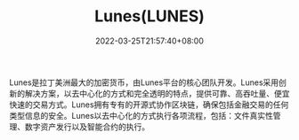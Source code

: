 ﻿---
weight: 
title: "Lunes(LUNES)"
description: "Lunes是拉丁美洲最大的加密货币，由Lunes平台的核心团队开发"
date: 2022-03-25T21:57:40+08:00
lastmod: 2022-03-25T16:45:40+08:00
draft: false
authors: ["Metabd"]
featuredImage: "luneslunes.webp"
link: ""
tags: ["数字代币","Lunes(LUNES)"]
categories: ["navigation"]
navigation: ["数字代币"]
lightgallery: true
toc: true
pinned: false
recommend: false
recommend1: false
---
Lunes是拉丁美洲最大的加密货币，由Lunes平台的核心团队开发。Lunes采用创新的解决方案，以去中心化的方式和完全透明的特点，提供可靠、高吞吐量、便宜快速的交易方式。Lunes拥有专有的开源式协作区块链，确保包括金融交易的任何类型信息的安全。Lunes以去中心化的方式执行各项流程，包括：文件真实性管理、数字资产发行以及智能合约的执行。
